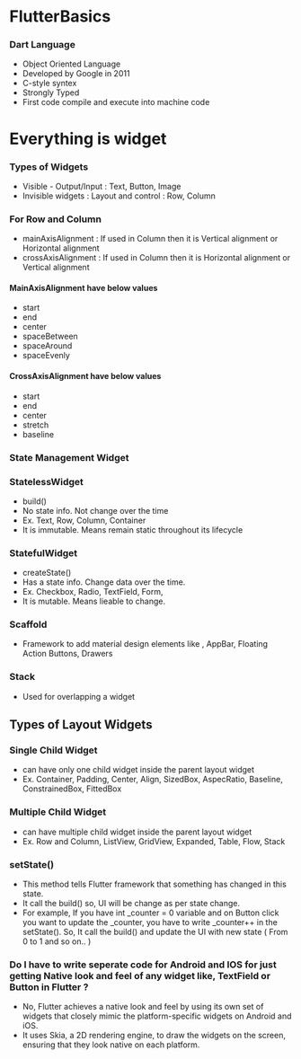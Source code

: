 # FlutterBasics

### Dart Language

- Object Oriented Language
- Developed by Google in 2011
- C-style syntex
- Strongly Typed
- First code compile and execute into machine code

# Everything is widget

### Types of Widgets
- Visible - Output/Input : Text, Button, Image
- Invisible widgets : Layout and control : Row, Column

### For Row and Column
- mainAxisAlignment : If used in Column then it is Vertical alignment or Horizontal alignment 
- crossAxisAlignment : If used in Column then it is Horizontal alignment or Vertical alignment 

#### MainAxisAlignment have below values
 - start
 - end
 - center
 - spaceBetween
 - spaceAround
 - spaceEvenly

#### CrossAxisAlignment have below values
 - start
 - end
 - center
 - stretch
 - baseline

### State Management Widget

### StatelessWidget 
- build()
- No state info. Not change over the time
- Ex. Text, Row, Column, Container
- It is immutable. Means remain static throughout its lifecycle
 
### StatefulWidget
- createState()
- Has a state info. Change data over the time. 
- Ex. Checkbox, Radio, TextField, Form, 
- It is mutable. Means lieable to change.

### Scaffold 
- Framework to add material design elements like , AppBar, Floating Action Buttons, Drawers

### Stack
- Used for overlapping a widget

 
## Types of Layout Widgets

### Single Child Widget
- can have only one child widget inside the parent layout widget
- Ex. Container, Padding, Center, Align, SizedBox, AspecRatio, Baseline, ConstrainedBox, FittedBox

### Multiple Child Widget
- can have multiple child widget inside the parent layout widget
- Ex. Row and Column, ListView, GridView, Expanded, Table, Flow, Stack

### setState()
- This method tells Flutter framework that something has changed in this state.
- It call the build() so, UI will be change as per state change.
- For example, If you have int _counter = 0 variable and on Button click you want to update the _counter, you have to write  _counter++ in the setState(). So, It call the build() and update the UI with new state ( From 0 to 1 and so on.. )
 
### Do I have to write seperate code for Android and IOS for just getting Native look and feel of any widget like, TextField or Button in Flutter ?

- No, Flutter achieves a native look and feel by using its own set of widgets that closely mimic the platform-specific widgets on Android and iOS. 
-  It uses Skia, a 2D rendering engine, to draw the widgets on the screen, ensuring that they look native on each platform.
